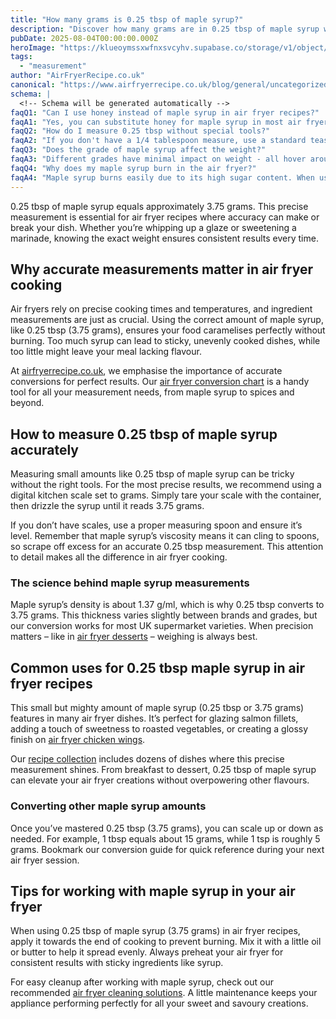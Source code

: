 ```yaml
---
title: "How many grams is 0.25 tbsp of maple syrup?"
description: "Discover how many grams are in 0.25 tbsp of maple syrup with our easy UK conversion guide. Perfect for air fryer recipes!"
pubDate: 2025-08-04T00:00:00.000Z
heroImage: "https://klueoymssxwfnxsvcyhv.supabase.co/storage/v1/object/public/Shmucket/how-many-grams-is-0-25-tbsp-maple-syrup.webp"
tags:
  - "measurement"
author: "AirFryerRecipe.co.uk"
canonical: "https://www.airfryerrecipe.co.uk/blog/general/uncategorized/how-many-grams-is-0-25-tbsp-maple-syrup"
schema: |
  <!-- Schema will be generated automatically -->
faqQ1: "Can I use honey instead of maple syrup in air fryer recipes?"
faqA1: "Yes, you can substitute honey for maple syrup in most air fryer recipes. Use the same weight (3.75 grams for 0.25 tbsp), but note that honey is slightly sweeter. Reduce cooking temperature by about 5°C as honey caramelises faster than maple syrup."
faqQ2: "How do I measure 0.25 tbsp without special tools?"
faqA2: "If you don't have a 1/4 tablespoon measure, use a standard teaspoon - 0.25 tbsp equals 3/4 tsp. Alternatively, visualise filling a tablespoon about one-quarter full. For absolute precision, invest in a set of measuring spoons or a digital scale."
faqQ3: "Does the grade of maple syrup affect the weight?"
faqA3: "Different grades have minimal impact on weight - all hover around 3.75 grams per 0.25 tbsp. However, darker grades (like Grade B) are more viscous, so they may cling slightly more to measuring spoons. When precision matters, weighing is best."
faqQ4: "Why does my maple syrup burn in the air fryer?"
faqA4: "Maple syrup burns easily due to its high sugar content. When using 0.25 tbsp (3.75 grams), apply it in the last few minutes of cooking. Mixing with oil or brushing on in thin layers also helps prevent burning while still delivering great flavour."
---
```

<p>0.25 tbsp of maple syrup equals approximately 3.75 grams. This precise measurement is essential for air fryer recipes where accuracy can make or break your dish. Whether you’re whipping up a glaze or sweetening a marinade, knowing the exact weight ensures consistent results every time.</p>

<h2>Why accurate measurements matter in air fryer cooking</h2>
<p>Air fryers rely on precise cooking times and temperatures, and ingredient measurements are just as crucial. Using the correct amount of maple syrup, like 0.25 tbsp (3.75 grams), ensures your food caramelises perfectly without burning. Too much syrup can lead to sticky, unevenly cooked dishes, while too little might leave your meal lacking flavour.</p>
<p>At <a href=https://www.airfryerrecipe.co.uk>airfryerrecipe.co.uk</a>, we emphasise the importance of accurate conversions for perfect results. Our <a href=https://www.airfryerrecipe.co.uk/air-fryer-conversion-chart>air fryer conversion chart</a> is a handy tool for all your measurement needs, from maple syrup to spices and beyond.</p>

<h2>How to measure 0.25 tbsp of maple syrup accurately</h2>
<p>Measuring small amounts like 0.25 tbsp of maple syrup can be tricky without the right tools. For the most precise results, we recommend using a digital kitchen scale set to grams. Simply tare your scale with the container, then drizzle the syrup until it reads 3.75 grams.</p>
<p>If you don’t have scales, use a proper measuring spoon and ensure it’s level. Remember that maple syrup’s viscosity means it can cling to spoons, so scrape off excess for an accurate 0.25 tbsp measurement. This attention to detail makes all the difference in air fryer cooking.</p>

<h3>The science behind maple syrup measurements</h3>
<p>Maple syrup’s density is about 1.37 g/ml, which is why 0.25 tbsp converts to 3.75 grams. This thickness varies slightly between brands and grades, but our conversion works for most UK supermarket varieties. When precision matters – like in <a href=https://www.airfryerrecipe.co.uk/recipe-category/dessert>air fryer desserts</a> – weighing is always best.</p>

<h2>Common uses for 0.25 tbsp maple syrup in air fryer recipes</h2>
<p>This small but mighty amount of maple syrup (0.25 tbsp or 3.75 grams) features in many air fryer dishes. It’s perfect for glazing salmon fillets, adding a touch of sweetness to roasted vegetables, or creating a glossy finish on <a href=https://www.airfryerrecipe.co.uk/recipe-category/chicken>air fryer chicken wings</a>.</p>
<p>Our <a href=https://www.airfryerrecipe.co.uk/recipes>recipe collection</a> includes dozens of dishes where this precise measurement shines. From breakfast to dessert, 0.25 tbsp of maple syrup can elevate your air fryer creations without overpowering other flavours.</p>

<h3>Converting other maple syrup amounts</h3>
<p>Once you’ve mastered 0.25 tbsp (3.75 grams), you can scale up or down as needed. For example, 1 tbsp equals about 15 grams, while 1 tsp is roughly 5 grams. Bookmark our conversion guide for quick reference during your next air fryer session.</p>

<h2>Tips for working with maple syrup in your air fryer</h2>
<p>When using 0.25 tbsp of maple syrup (3.75 grams) in air fryer recipes, apply it towards the end of cooking to prevent burning. Mix it with a little oil or butter to help it spread evenly. Always preheat your air fryer for consistent results with sticky ingredients like syrup.</p>
<p>For easy cleanup after working with maple syrup, check out our recommended <a href=https://www.airfryerrecipe.co.uk/air-fryer-cleaner>air fryer cleaning solutions</a>. A little maintenance keeps your appliance performing perfectly for all your sweet and savoury creations.</p>
